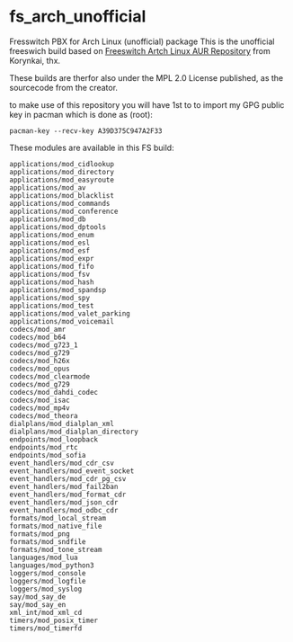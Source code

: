 # fs_arch_unofficial
Fresswitch PBX for Arch Linux (unofficial) package
This is the unofficial freeswich build based on [Freeswitch Artch Linux AUR Repository](https://aur.archlinux.org/packages/freeswitch) from Korynkai, thx.

These builds are therfor also under the MPL 2.0 License published, as the sourcecode from the creator.

to make use of this repository you will have 1st to to import my GPG public key in pacman which is done as (root):

    pacman-key --recv-key A39D375C947A2F33

These modules are available in this FS build:

    applications/mod_cidlookup
    applications/mod_directory
    applications/mod_easyroute
    applications/mod_av
    applications/mod_blacklist
    applications/mod_commands
    applications/mod_conference
    applications/mod_db
    applications/mod_dptools
    applications/mod_enum
    applications/mod_esl
    applications/mod_esf
    applications/mod_expr
    applications/mod_fifo
    applications/mod_fsv
    applications/mod_hash
    applications/mod_spandsp
    applications/mod_spy
    applications/mod_test
    applications/mod_valet_parking
    applications/mod_voicemail
    codecs/mod_amr
    codecs/mod_b64
    codecs/mod_g723_1
    codecs/mod_g729
    codecs/mod_h26x
    codecs/mod_opus
    codecs/mod_clearmode
    codecs/mod_g729
    codecs/mod_dahdi_codec
    codecs/mod_isac
    codecs/mod_mp4v
    codecs/mod_theora
    dialplans/mod_dialplan_xml
    dialplans/mod_dialplan_directory
    endpoints/mod_loopback
    endpoints/mod_rtc
    endpoints/mod_sofia
    event_handlers/mod_cdr_csv
    event_handlers/mod_event_socket
    event_handlers/mod_cdr_pg_csv
    event_handlers/mod_fail2ban
    event_handlers/mod_format_cdr
    event_handlers/mod_json_cdr
    event_handlers/mod_odbc_cdr
    formats/mod_local_stream
    formats/mod_native_file
    formats/mod_png
    formats/mod_sndfile
    formats/mod_tone_stream
    languages/mod_lua
    languages/mod_python3
    loggers/mod_console
    loggers/mod_logfile
    loggers/mod_syslog
    say/mod_say_de
    say/mod_say_en
    xml_int/mod_xml_cd
    timers/mod_posix_timer
    timers/mod_timerfd
